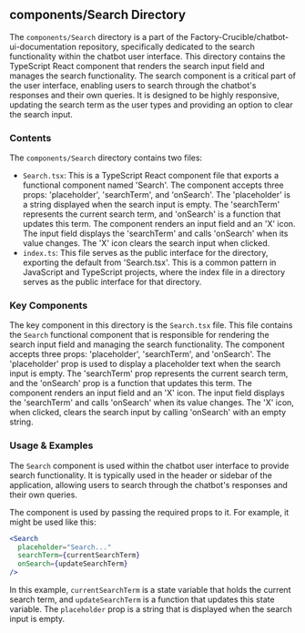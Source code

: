 
## components/Search Directory

The `components/Search` directory is a part of the Factory-Crucible/chatbot-ui-documentation repository, specifically dedicated to the search functionality within the chatbot user interface. This directory contains the TypeScript React component that renders the search input field and manages the search functionality. The search component is a critical part of the user interface, enabling users to search through the chatbot's responses and their own queries. It is designed to be highly responsive, updating the search term as the user types and providing an option to clear the search input.

### Contents

The `components/Search` directory contains two files:

- `Search.tsx`: This is a TypeScript React component file that exports a functional component named 'Search'. The component accepts three props: 'placeholder', 'searchTerm', and 'onSearch'. The 'placeholder' is a string displayed when the search input is empty. The 'searchTerm' represents the current search term, and 'onSearch' is a function that updates this term. The component renders an input field and an 'X' icon. The input field displays the 'searchTerm' and calls 'onSearch' when its value changes. The 'X' icon clears the search input when clicked.
- `index.ts`: This file serves as the public interface for the directory, exporting the default from 'Search.tsx'. This is a common pattern in JavaScript and TypeScript projects, where the index file in a directory serves as the public interface for that directory.

### Key Components

The key component in this directory is the `Search.tsx` file. This file contains the `Search` functional component that is responsible for rendering the search input field and managing the search functionality. The component accepts three props: 'placeholder', 'searchTerm', and 'onSearch'. The 'placeholder' prop is used to display a placeholder text when the search input is empty. The 'searchTerm' prop represents the current search term, and the 'onSearch' prop is a function that updates this term. The component renders an input field and an 'X' icon. The input field displays the 'searchTerm' and calls 'onSearch' when its value changes. The 'X' icon, when clicked, clears the search input by calling 'onSearch' with an empty string.

### Usage & Examples

The `Search` component is used within the chatbot user interface to provide search functionality. It is typically used in the header or sidebar of the application, allowing users to search through the chatbot's responses and their own queries.

The component is used by passing the required props to it. For example, it might be used like this:

```jsx
<Search
  placeholder="Search..."
  searchTerm={currentSearchTerm}
  onSearch={updateSearchTerm}
/>
```

In this example, `currentSearchTerm` is a state variable that holds the current search term, and `updateSearchTerm` is a function that updates this state variable. The `placeholder` prop is a string that is displayed when the search input is empty.
